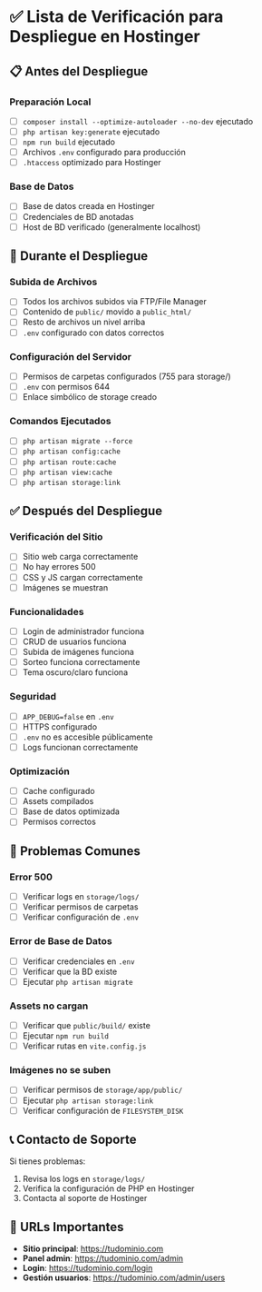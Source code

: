 # ✅ Lista de Verificación para Despliegue en Hostinger

## 📋 Antes del Despliegue

### **Preparación Local**
- [ ] `composer install --optimize-autoloader --no-dev` ejecutado
- [ ] `php artisan key:generate` ejecutado
- [ ] `npm run build` ejecutado
- [ ] Archivos `.env` configurado para producción
- [ ] `.htaccess` optimizado para Hostinger

### **Base de Datos**
- [ ] Base de datos creada en Hostinger
- [ ] Credenciales de BD anotadas
- [ ] Host de BD verificado (generalmente localhost)

## 🚀 Durante el Despliegue

### **Subida de Archivos**
- [ ] Todos los archivos subidos via FTP/File Manager
- [ ] Contenido de `public/` movido a `public_html/`
- [ ] Resto de archivos un nivel arriba
- [ ] `.env` configurado con datos correctos

### **Configuración del Servidor**
- [ ] Permisos de carpetas configurados (755 para storage/)
- [ ] `.env` con permisos 644
- [ ] Enlace simbólico de storage creado

### **Comandos Ejecutados**
- [ ] `php artisan migrate --force`
- [ ] `php artisan config:cache`
- [ ] `php artisan route:cache`
- [ ] `php artisan view:cache`
- [ ] `php artisan storage:link`

## ✅ Después del Despliegue

### **Verificación del Sitio**
- [ ] Sitio web carga correctamente
- [ ] No hay errores 500
- [ ] CSS y JS cargan correctamente
- [ ] Imágenes se muestran

### **Funcionalidades**
- [ ] Login de administrador funciona
- [ ] CRUD de usuarios funciona
- [ ] Subida de imágenes funciona
- [ ] Sorteo funciona correctamente
- [ ] Tema oscuro/claro funciona

### **Seguridad**
- [ ] `APP_DEBUG=false` en `.env`
- [ ] HTTPS configurado
- [ ] `.env` no es accesible públicamente
- [ ] Logs funcionan correctamente

### **Optimización**
- [ ] Cache configurado
- [ ] Assets compilados
- [ ] Base de datos optimizada
- [ ] Permisos correctos

## 🔧 Problemas Comunes

### **Error 500**
- [ ] Verificar logs en `storage/logs/`
- [ ] Verificar permisos de carpetas
- [ ] Verificar configuración de `.env`

### **Error de Base de Datos**
- [ ] Verificar credenciales en `.env`
- [ ] Verificar que la BD existe
- [ ] Ejecutar `php artisan migrate`

### **Assets no cargan**
- [ ] Verificar que `public/build/` existe
- [ ] Ejecutar `npm run build`
- [ ] Verificar rutas en `vite.config.js`

### **Imágenes no se suben**
- [ ] Verificar permisos de `storage/app/public/`
- [ ] Ejecutar `php artisan storage:link`
- [ ] Verificar configuración de `FILESYSTEM_DISK`

## 📞 Contacto de Soporte

Si tienes problemas:
1. Revisa los logs en `storage/logs/`
2. Verifica la configuración de PHP en Hostinger
3. Contacta al soporte de Hostinger

## 🎯 URLs Importantes

- **Sitio principal**: https://tudominio.com
- **Panel admin**: https://tudominio.com/admin
- **Login**: https://tudominio.com/login
- **Gestión usuarios**: https://tudominio.com/admin/users 
